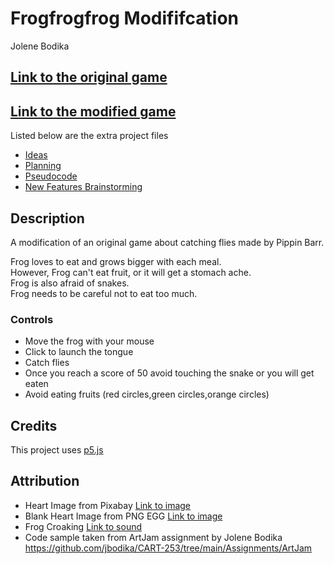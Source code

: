 # Frogfrogfrog Modififcation

Jolene Bodika

## [Link to the original game](https://pippinbarr.github.io/cart253-examples/topics/making/frogfrogfrog/index.html)

## [Link to the modified game](https://jbodika.github.io/CART-253/Assignments/ModJam/)

Listed below are the extra project files

- [Ideas](./ideas.md)
- [Planning](./planning.md)
- [Pseudocode](./pseudocode.md)
- [New Features Brainstorming](./new-features-ideas.md)

## Description

A modification of an original game about catching flies made by Pippin Barr.

Frog loves to eat and grows bigger with each meal.</br>
However, Frog can't eat fruit, or it will get a stomach ache.</br>
Frog is also afraid of snakes.</br>
Frog needs to be careful not to eat too much.

### Controls

- Move the frog with your mouse
- Click to launch the tongue
- Catch flies
- Once you reach a score of 50 avoid touching the snake or you will get eaten
- Avoid eating fruits (red circles,green circles,orange circles)

## Credits

This project uses [p5.js](https://p5js.org/)

## Attribution

- Heart Image from Pixabay [Link to image](https://pixabay.com/illustrations/pixel-heart-heart-pixel-symbol-red-2779422/)
- Blank Heart Image from PNG EGG [Link to image](https://www.pngegg.com/en/png-cwvxw)
- Frog Croaking [Link to sound](https://www.soundsnap.com/frog_croaking_x1)
- Code sample taken from ArtJam assignment by Jolene Bodika https://github.com/jbodika/CART-253/tree/main/Assignments/ArtJam
